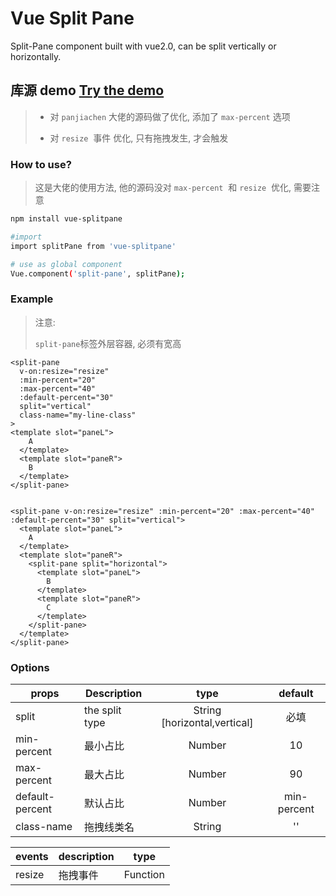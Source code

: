 # Vue Split Pane

Split-Pane component built with vue2.0, can be split vertically or horizontally.

## 库源 demo [Try the demo](http://panjiachen.github.io/split-pane/demo/index.html)

> - 对 `panjiachen` 大佬的源码做了优化, 添加了 `max-percent` 选项
>
> - 对 `resize`  事件 优化, 只有拖拽发生, 才会触发

### How to use?

> 这是大佬的使用方法, 他的源码没对 `max-percent`  和 `resize`  优化, 需要注意

```bash
npm install vue-splitpane

#import
import splitPane from 'vue-splitpane'

# use as global component
Vue.component('split-pane', splitPane);
```

### Example

> 注意:
>
> `split-pane`标签外层容器, 必须有宽高

```vue
<split-pane
  v-on:resize="resize"
  :min-percent="20"
  :max-percent="40"
  :default-percent="30"
  split="vertical"
  class-name="my-line-class"
>
<template slot="paneL">
    A
  </template>
  <template slot="paneR">
    B
  </template>
</split-pane>
```

```vue

<split-pane v-on:resize="resize" :min-percent="20" :max-percent="40" :default-percent="30" split="vertical">
  <template slot="paneL">
    A
  </template>
  <template slot="paneR">
    <split-pane split="horizontal">
      <template slot="paneL">
        B
      </template>
      <template slot="paneR">
        C
      </template>
    </split-pane>
  </template>
</split-pane>
```

### Options

| props           | Description    |             type             |   default   |
| --------------- | -------------- | :--------------------------: | :---------: |
| split           | the split type | String [horizontal,vertical] |    必填     |
| min-percent     | 最小占比       |            Number            |     10      |
| max-percent     | 最大占比       |            Number            |     90      |
| default-percent | 默认占比       |            Number            | min-percent |
| class-name      | 拖拽线类名     |            String            |     ''      |

| events | description | type     |
| ------ | ----------- | -------- |
| resize | 拖拽事件    | Function |
